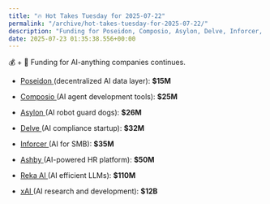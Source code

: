 ```yaml
---
title: "🔥 Hot Takes Tuesday for 2025-07-22"
permalink: "/archive/hot-takes-tuesday-for-2025-07-22/"
description: "Funding for Poseidon, Composio, Asylon, Delve, Inforcer, Ashby, Reka AI, and xAI"
date: 2025-07-23 01:35:38.556+00:00
---
```


<p>
 💰 + 🤖 Funding for AI-anything companies continues.
</p>
<ul>
 <li>
  <p>
   <a class="ng-star-inserted" href="https://www.techmeme.com/250722/p26#a250722p26" rel="noopener" target="_blank">
    Poseidon
   </a>
   (decentralized AI data layer):
   <strong>
    $15M
   </strong>
  </p>
 </li>
 <li>
  <p>
   <a class="ng-star-inserted" href="https://www.techmeme.com/250722/p34#a250722p34" rel="noopener" target="_blank">
    Composio
   </a>
   (AI agent development tools):
   <strong>
    $25M
   </strong>
  </p>
 </li>
 <li>
  <p>
   <a class="ng-star-inserted" href="https://www.techmeme.com/250722/p16#a250722p16" rel="noopener" target="_blank">
    Asylon
   </a>
   (AI robot guard dogs):
   <strong>
    $26M
   </strong>
  </p>
 </li>
 <li>
  <p>
   <a class="ng-star-inserted" href="https://www.techmeme.com/250722/p20#a250722p20" rel="noopener" target="_blank">
    Delve
   </a>
   (AI compliance startup):
   <strong>
    $32M
   </strong>
  </p>
 </li>
 <li>
  <p>
   <a class="ng-star-inserted" href="https://www.techmeme.com/250722/p13#a250722p13" rel="noopener" target="_blank">
    Inforcer
   </a>
   (AI for SMB):
   <strong>
    $35M
   </strong>
  </p>
 </li>
 <li>
  <p>
   <a class="ng-star-inserted" href="https://www.techmeme.com/250722/p11#a250722p11" rel="noopener" target="_blank">
    Ashby
   </a>
   (AI-powered HR platform):
   <strong>
    $50M
   </strong>
  </p>
 </li>
 <li>
  <p>
   <a class="ng-star-inserted" href="https://www.techmeme.com/250722/p10#a250722p10" rel="noopener" target="_blank">
    Reka AI
   </a>
   (AI efficient LLMs):
   <strong>
    $110M
   </strong>
  </p>
 </li>
 <li>
  <p>
   <a class="ng-star-inserted" href="https://www.techmeme.com/250722/p22#a250722p22" rel="noopener" target="_blank">
    xAI
   </a>
   (AI research and development):
   <strong>
    $12B
   </strong>
  </p>
 </li>
</ul>
